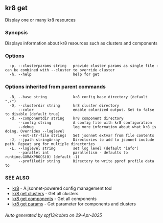 ## kr8 get

Display one or many kr8 resources

### Synopsis

Displays information about kr8 resources such as clusters and components

### Options

```
  -p, --clusterparams string   provide cluster params as single file - can be combined with --cluster to override cluster
  -h, --help                   help for get
```

### Options inherited from parent commands

```
  -B, --base string            kr8 config base directory (default "./")
  -D, --clusterdir string      kr8 cluster directory
      --color                  enable colorized output. Set to false to disable (default true)
  -d, --componentdir string    kr8 component directory
      --config string          A config file with kr8 configuration
      --debug                  log more information about what kr8 is doing. Overrides --loglevel
      --ext-str-file strings   Set jsonnet extvar from file contents
  -J, --jpath stringArray      Directories to add to jsonnet include path. Repeat arg for multiple directories
  -L, --loglevel string        set log level (default "info")
      --parallel int           parallelism - defaults to runtime.GOMAXPROCS(0) (default -1)
      --profiledir string      Directory to write pprof profile data to
```

### SEE ALSO

* [kr8](kr8.md)	 - A jsonnet-powered config management tool
* [kr8 get clusters](kr8_get_clusters.md)	 - Get all clusters
* [kr8 get components](kr8_get_components.md)	 - Get all components
* [kr8 get params](kr8_get_params.md)	 - Get parameter for components and clusters

###### Auto generated by spf13/cobra on 29-Apr-2025
